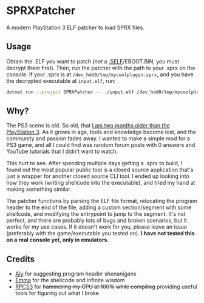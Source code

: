 ﻿# SPRXPatcher

A modern PlayStation 3 ELF patcher to load SPRX files.

## Usage

Obtain the .ELF you want to patch (*not* a [.SELF](https://psdevwiki.com/ps3/SELF_-_SPRX)/EBOOT.BIN, you must decrypt them first). Then, run the patcher with the path to your .sprx on the console. If your .sprx is at `/dev_hdd0/tmp/mycoolplugin.sprx`, and you have the decrypted executable at `input.elf`, run:

```sh
dotnet run --project SPRXPatcher -- ./input.elf /dev_hdd0/tmp/mycoolplugin.sprx ./output.elf
```

## Why?

The PS3 scene is old. So old, that [I am two months older than the PlayStation 3](https://en.wikipedia.org/wiki/PlayStation_3#Launch). As it grows in age, tools and knowledge become lost, and the community and passion fades away. I wanted to make a simple mod for a PS3 game, and all I could find was random forum posts with 0 answers and YouTube tutorials that I didn't want to watch.

This hurt to see. After spending multiple days getting a .sprx to build, I found out the most popular public tool is a closed source application that's just a wrapper for another closed source CLI tool. I ended up looking into how they work (writing shellcode into the executable), and tried my hand at making something similar.

The patcher functions by parsing the ELF file format, relocating the program header to the end of the file, adding a custom section/segment with some shellcode, and modifying the entrypoint to jump to the segment. It's not perfect, and there are probably lots of bugs and broken scenarios, but it works for my use cases. If it doesn't work for you, please leave an issue (preferably with the game/executable you tested on). **I have not tested this on a real console yet, only in emulators.**

## Credits

- [Aly](https://github.com/s5bug) for suggesting program header shenanigans
- [Emma](https://github.com/InvoxiPlayGames) for the shellcode and infinite wisdom
- [RPCS3](https://github.com/RPCS3/rpcs3) for ~~hammering my CPU at 100% while compiling~~ providing useful tools for figuring out what I broke
